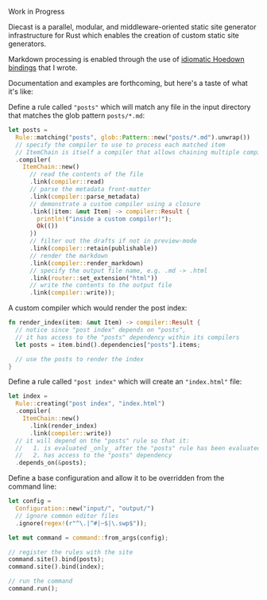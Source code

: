 Work in Progress

Diecast is a parallel, modular, and middleware-oriented static site generator infrastructure for Rust which enables the creation of custom static site generators.

Markdown processing is enabled through the use of [idiomatic Hoedown bindings](https://github.com/blaenk/hoedown) that I wrote.

Documentation and examples are forthcoming, but here's a taste of what it's like:

Define a rule called `"posts"` which will match any file in the input directory that matches the glob pattern `posts/*.md`:

``` rust
let posts =
  Rule::matching("posts", glob::Pattern::new("posts/*.md").unwrap())
  // specify the compiler to use to process each matched item
  // ItemChain is itself a compiler that allows chaining multiple compilers
  .compiler(
    ItemChain::new()
      // read the contents of the file
      .link(compiler::read)
      // parse the metadata front-matter
      .link(compiler::parse_metadata)
      // demonstrate a custom compiler using a closure
      .link(|item: &mut Item| -> compiler::Result {
        println!("inside a custom compiler!");
        Ok(())
      })
      // filter out the drafts if not in preview-mode
      .link(compiler::retain(publishable))
      // render the markdown
      .link(compiler::render_markdown)
      // specify the output file name, e.g. .md -> .html
      .link(router::set_extension("html"))
      // write the contents to the output file
      .link(compiler::write));
```

A custom compiler which would render the post index:

``` rust
fn render_index(item: &mut Item) -> compiler::Result {
  // notice since "post index" depends on "posts",
  // it has access to the "posts" dependency within its compilers
  let posts = item.bind().dependencies["posts"].items;

  // use the posts to render the index
}
```

Define a rule called `"post index"` which will create an `"index.html"` file:

``` rust
let index =
  Rule::creating("post index", "index.html")
  .compiler(
    ItemChain::new()
      .link(render_index)
      .link(compiler::write))
  // it will depend on the "posts" rule so that it:
  //   1. is evaluated _only_ after the "posts" rule has been evaluated
  //   2. has access to the "posts" dependency
  .depends_on(&posts);
```

Define a base configuration and allow it to be overridden from the command line:

``` rust
let config =
  Configuration::new("input/", "output/")
  // ignore common editor files
  .ignore(regex!(r"^\.|^#|~$|\.swp$"));

let mut command = command::from_args(config);

// register the rules with the site
command.site().bind(posts);
command.site().bind(index);

// run the command
command.run();
```

